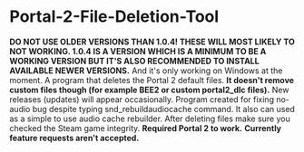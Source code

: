 # Portal-2-File-Deletion-Tool

**DO NOT USE OLDER VERSIONS THAN 1.0.4! THESE WILL MOST LIKELY TO NOT WORKING. 1.0.4 IS A VERSION WHICH IS A MINIMUM TO BE A WORKING VERSION BUT IT'S ALSO RECOMMENDED TO INSTALL AVAILABLE NEWER VERSIONS.** And it's only working on Windows at the moment.
A program that deletes the Portal 2 default files. **It doesn't remove custom files though (for example BEE2 or custom portal2_dlc files).** 
New releases (updates) will appear occasionally.
Program created for fixing no-audio bug despite typing snd_rebuildaudiocache command. It also can used as a simple to use audio cache rebuilder. After deleting files make sure you checked the Steam game integrity. **Required Portal 2 to work.** 
**Currently feature requests aren't accepted.** 
